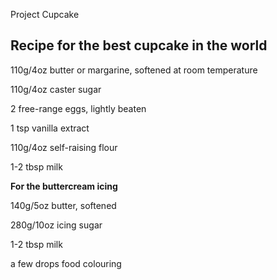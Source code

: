 Project Cupcake


## Recipe for the best cupcake in the world


110g/4oz butter or margarine, softened at room temperature

110g/4oz caster sugar

2 free-range eggs, lightly beaten

1 tsp vanilla extract

110g/4oz self-raising flour

1-2 tbsp milk

__For the buttercream icing__


140g/5oz butter, softened


280g/10oz icing sugar


1-2 tbsp milk


a few drops food colouring

